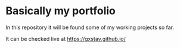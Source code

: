 # Basically my portfolio

In this repository it will be found some of my working projects so far.

It can be checked live at https://gxstav.github.io/